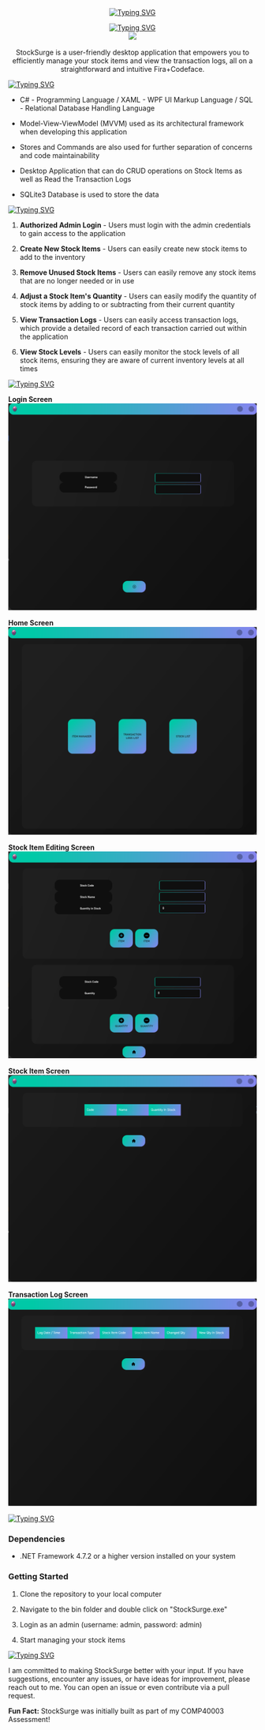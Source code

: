 <div align="center">
  <a href="https://git.io/typing-svg">
    <img src="https://readme-typing-svg.demolab.com?font=Fira+Code&size=40&weight=700&pause=10&color=1CC046&background=AE49FF00&center=true&vCenter=true&repeat=false&random=false&width=435&lines=StockSurge" alt="Typing SVG" />
  </a>
</div>

<p align="center">
  <a href="https://git.io/typing-svg">
    <img src="https://readme-typing-svg.demolab.com?font=Fira+Code&weight=700&pause=10&color=1CC046&background=AE49FF00&center=true&vCenter=true&repeat=false&random=false&width=435&lines=Dev+Tools" alt="Typing SVG" />
  </a>
  <br>
  <a href="https://skillicons.dev">
      <img src="https://skillicons.dev/icons?i=cs,sqlite" />
  </a>
</p>

<p align="center">StockSurge is a user-friendly desktop application that empowers you to efficiently manage your stock items and view the transaction logs, all on a straightforward and intuitive Fira+Codeface.</p>

<div>
  <a href="https://git.io/typing-svg">
    <img src="https://readme-typing-svg.demolab.com?font=Fira+Code&weight=700&pause=10&color=1CC046&background=AE49FF00&center=false&vCenter=true&repeat=false&random=false&width=435&lines=Technical+Info" alt="Typing SVG" />
  </a>
</div>

- C# - Programming Language / XAML - WPF UI Markup Language / SQL - Relational Database Handling Language


- Model-View-ViewModel (MVVM) used as its architectural framework when developing this application


- Stores and Commands are also used for further separation of concerns and code maintainability


- Desktop Application that can do CRUD operations on Stock Items as well as Read the Transaction Logs


- SQLite3 Database is used to store the data

<div>
  <a href="https://git.io/typing-svg">
    <img src="https://readme-typing-svg.demolab.com?font=Fira+Code&weight=700&pause=10&color=1CC046&background=AE49FF00&center=false&vCenter=true&repeat=false&random=false&width=435&lines=Features" alt="Typing SVG" />
  </a>
</div>

1. **Authorized Admin Login** - Users must login with the admin credentials to gain access to the application


2. **Create New Stock Items** - Users can easily create new stock items to add to the inventory


3. **Remove Unused Stock Items** - Users can easily remove any stock items that are no longer needed or in use


4. **Adjust a Stock Item's Quantity** - Users can easily modify the quantity of stock items by adding to or subtracting from their current quantity


5. **View Transaction Logs** - Users can easily access transaction logs, which provide a detailed record of each transaction carried out within the application


6. **View Stock Levels** - Users can easily monitor the stock levels of all stock items, ensuring they are aware of current inventory levels at all times

<div>
  <a href="https://git.io/typing-svg">
    <img src="https://readme-typing-svg.demolab.com?font=Fira+Code&weight=700&pause=10&color=1CC046&background=AE49FF00&center=false&vCenter=true&repeat=false&random=false&width=435&lines=Previews" alt="Typing SVG" />
  </a>
</div>

**Login Screen**
![Login Screen](StockSurge/Assets/Images/Previews/login_screen.png)

**Home Screen**
![Home Screen](StockSurge/Assets/Images/Previews/home_screen.png)

**Stock Item Editing Screen**
![Stock Item Editing Screen](StockSurge/Assets/Images/Previews/stock_item_editing_screen.png)

**Stock Item Screen**
![Stock Item Screen](StockSurge/Assets/Images/Previews/stock_item_screen.png)

**Transaction Log Screen**
![Transaction Log Screen](StockSurge/Assets/Images/Previews/transaction_log_screen.png)

<div>
  <a href="https://git.io/typing-svg">
    <img src="https://readme-typing-svg.demolab.com?font=Fira+Code&weight=700&pause=10&color=1CC046&background=AE49FF00&center=false&vCenter=true&repeat=false&random=false&width=435&lines=Installation" alt="Typing SVG" />
  </a>
</div>

### Dependencies

- .NET Framework 4.7.2 or a higher version installed on your system

### Getting Started

1. Clone the repository to your local computer


2. Navigate to the bin folder and double click on "StockSurge.exe"


3. Login as an admin (username: admin, password: admin)


4. Start managing your stock items

<div>
  <a href="https://git.io/typing-svg">
    <img src="https://readme-typing-svg.demolab.com?font=Fira+Code&weight=700&pause=10&color=1CC046&background=AE49FF00&center=false&vCenter=true&repeat=false&random=false&width=435&lines=I+Value+Your+Feedback!" alt="Typing SVG" />
  </a>
</div>

I am committed to making StockSurge better with your input. If you have suggestions, encounter any issues, or have ideas for improvement, please reach out to me. You can open an issue or even contribute via a pull request.

**Fun Fact:** StockSurge was initially built as part of my COMP40003 Assessment!

